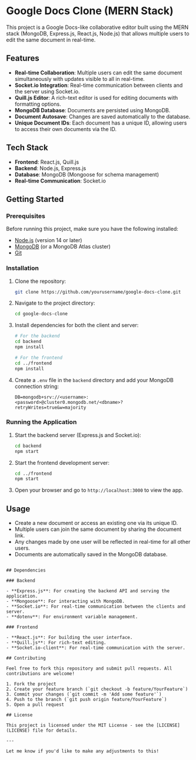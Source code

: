 # Google Docs Clone (MERN Stack)

This project is a Google Docs-like collaborative editor built using the MERN stack (MongoDB, Express.js, React.js, Node.js) that allows multiple users to edit the same document in real-time.

## Features

- **Real-time Collaboration**: Multiple users can edit the same document simultaneously with updates visible to all in real-time.
- **Socket.io Integration**: Real-time communication between clients and the server using Socket.io.
- **Quill.js Editor**: A rich-text editor is used for editing documents with formatting options.
- **MongoDB Database**: Documents are persisted using MongoDB.
- **Document Autosave**: Changes are saved automatically to the database.
- **Unique Document IDs**: Each document has a unique ID, allowing users to access their own documents via the ID.

## Tech Stack

- **Frontend**: React.js, Quill.js
- **Backend**: Node.js, Express.js
- **Database**: MongoDB (Mongoose for schema management)
- **Real-time Communication**: Socket.io

## Getting Started

### Prerequisites

Before running this project, make sure you have the following installed:

- [Node.js](https://nodejs.org/en/download/) (version 14 or later)
- [MongoDB](https://www.mongodb.com/try/download/community) (or a MongoDB Atlas cluster)
- [Git](https://git-scm.com/)

### Installation

1. Clone the repository:

   ```bash
   git clone https://github.com/yourusername/google-docs-clone.git
   ```

2. Navigate to the project directory:

   ```bash
   cd google-docs-clone
   ```

3. Install dependencies for both the client and server:

   ```bash
   # For the backend
   cd backend
   npm install

   # For the frontend
   cd ../frontend
   npm install
   ```

4. Create a `.env` file in the `backend` directory and add your MongoDB connection string:

   ```env
   DB=mongodb+srv://<username>:<password>@cluster0.mongodb.net/<dbname>?retryWrites=true&w=majority
   ```

### Running the Application

1. Start the backend server (Express.js and Socket.io):

   ```bash
   cd backend
   npm start
   ```

2. Start the frontend development server:

   ```bash
   cd ../frontend
   npm start
   ```

3. Open your browser and go to `http://localhost:3000` to view the app.

## Usage

- Create a new document or access an existing one via its unique ID.
- Multiple users can join the same document by sharing the document link.
- Any changes made by one user will be reflected in real-time for all other users.
- Documents are automatically saved in the MongoDB database.

```

## Dependencies

### Backend

- **Express.js**: For creating the backend API and serving the application.
- **Mongoose**: For interacting with MongoDB.
- **Socket.io**: For real-time communication between the clients and server.
- **dotenv**: For environment variable management.

### Frontend

- **React.js**: For building the user interface.
- **Quill.js**: For rich-text editing.
- **Socket.io-client**: For real-time communication with the server.

## Contributing

Feel free to fork this repository and submit pull requests. All contributions are welcome!

1. Fork the project
2. Create your feature branch (`git checkout -b feature/YourFeature`)
3. Commit your changes (`git commit -m 'Add some feature'`)
4. Push to the branch (`git push origin feature/YourFeature`)
5. Open a pull request

## License

This project is licensed under the MIT License - see the [LICENSE](LICENSE) file for details.

---

Let me know if you'd like to make any adjustments to this!
```
